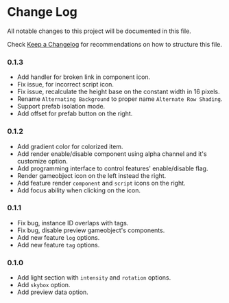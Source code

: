 # Change Log

All notable changes to this project will be documented in this file.

Check [Keep a Changelog](http://keepachangelog.com/) for recommendations on how to structure this file.


### 0.1.3

* Add handler for broken link in component icon.
* Fix issue, for incorrect script icon.
* Fix issue, recalculate the height base on the constant width in 16 pixels.
* Rename `Alternating Background` to proper name `Alternate Row Shading`.
* Support prefab isolation mode.
* Add offset for prefab button on the right.

### 0.1.2

* Add gradient color for colorized item.
* Add render enable/disable component using alpha channel and it's customize option.
* Add programming interface to control features' enable/disable flag.
* Render gameobject icon on the left instead the right.
* Add feature render `component` and `script` icons on the right.
* Add focus ability when clicking on the icon.

### 0.1.1

* Fix bug, instance ID overlaps with tags.
* Fix bug, disable preview gameobject's components.
* Add new feature `log` options.
* Add new feature `tag` options.

### 0.1.0

* Add light section with `intensity` and `rotation` options.
* Add `skybox` option.
* Add preview data option.
